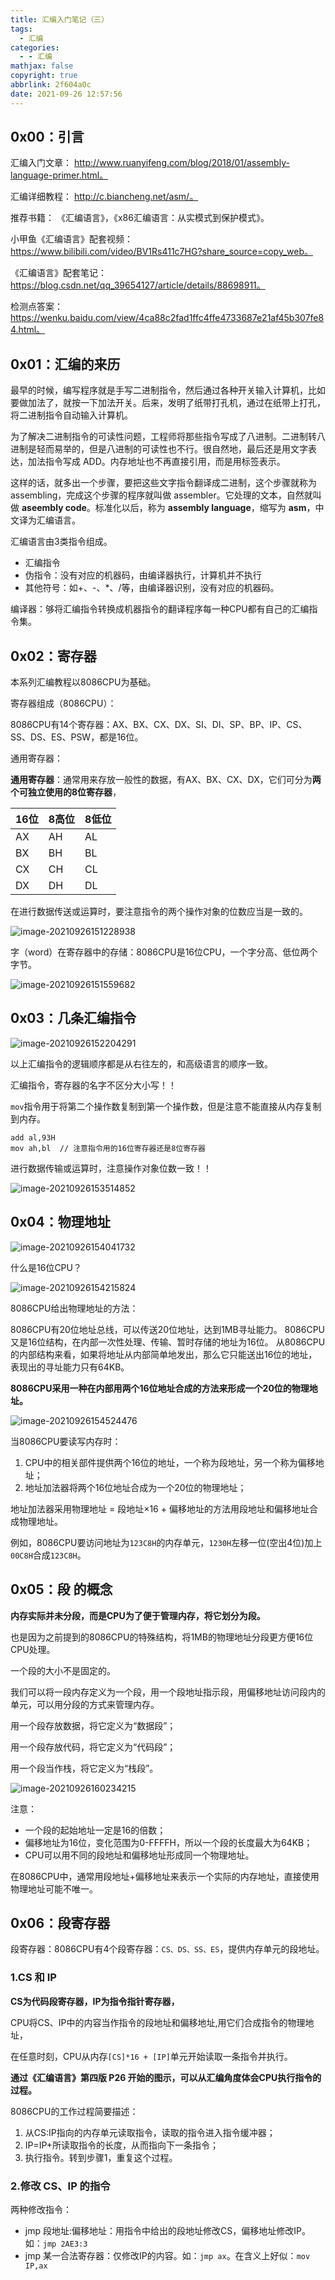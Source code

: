 ```yaml
---
title: 汇编入门笔记（三）
tags:
  - 汇编
categories:
  - - 汇编
mathjax: false
copyright: true
abbrlink: 2f604a0c
date: 2021-09-26 12:57:56
---
```


## 0x00：引言

汇编入门文章： http://www.ruanyifeng.com/blog/2018/01/assembly-language-primer.html。

汇编详细教程： http://c.biancheng.net/asm/。

推荐书籍： 《汇编语言》，《x86汇编语言：从实模式到保护模式》。

小甲鱼《汇编语言》配套视频： https://www.bilibili.com/video/BV1Rs411c7HG?share_source=copy_web。

《汇编语言》配套笔记： https://blog.csdn.net/qq_39654127/article/details/88698911。

检测点答案： https://wenku.baidu.com/view/4ca88c2fad1ffc4ffe4733687e21af45b307fe84.html。

## 0x01：汇编的来历

最早的时候，编写程序就是手写二进制指令，然后通过各种开关输入计算机，比如要做加法了，就按一下加法开关。后来，发明了纸带打孔机，通过在纸带上打孔，将二进制指令自动输入计算机。

为了解决二进制指令的可读性问题，工程师将那些指令写成了八进制。二进制转八进制是轻而易举的，但是八进制的可读性也不行。很自然地，最后还是用文字表达，加法指令写成 ADD。内存地址也不再直接引用，而是用标签表示。

这样的话，就多出一个步骤，要把这些文字指令翻译成二进制，这个步骤就称为 assembling，完成这个步骤的程序就叫做 assembler。它处理的文本，自然就叫做 **aseembly code**。标准化以后，称为 **assembly language**，缩写为 **asm**，中文译为汇编语言。

汇编语言由3类指令组成。

- 汇编指令
- 伪指令：没有对应的机器码，由编译器执行，计算机并不执行
- 其他符号：如+、-、*、/等，由编译器识别，没有对应的机器码。

编译器：够将汇编指令转换成机器指令的翻译程序每一种CPU都有自己的汇编指令集。

## 0x02：寄存器

本系列汇编教程以8086CPU为基础。

寄存器组成（8086CPU）：

8086CPU有14个寄存器：AX、BX、CX、DX、SI、DI、SP、BP、IP、CS、SS、DS、ES、PSW，都是16位。

通用寄存器：

**通用寄存器**：通常用来存放一般性的数据，有AX、BX、CX、DX，它们可分为**两个可独立使用的8位寄存器**，

| 16位 | 8高位 | 8低位 |
| ---- | ----- | ----- |
| AX   | AH    | AL    |
| BX   | BH    | BL    |
| CX   | CH    | CL    |
| DX   | DH    | DL    |

在进行数据传送或运算时，要注意指令的两个操作对象的位数应当是一致的。

![image-20210926151228938](汇编入门笔记（三）/image-20210926151228938.png)

字（word）在寄存器中的存储：8086CPU是16位CPU，一个字分高、低位两个字节。

![image-20210926151559682](汇编入门笔记（三）/image-20210926151559682.png)

## 0x03：几条汇编指令

![image-20210926152204291](汇编入门笔记（三）/image-20210926152204291.png)

以上汇编指令的逻辑顺序都是从右往左的，和高级语言的顺序一致。

汇编指令，寄存器的名字不区分大小写！！

`mov`指令用于将第二个操作数复制到第一个操作数，但是注意不能直接从内存复制到内存。

```assembly
add al,93H
mov ah,bl  // 注意指令用的16位寄存器还是8位寄存器
```

进行数据传输或运算时，注意操作对象位数一致！！

![image-20210926153514852](汇编入门笔记（三）/image-20210926153514852.png)

## 0x04：物理地址

![image-20210926154041732](汇编入门笔记（三）/image-20210926154041732.png)

什么是16位CPU？

![image-20210926154215824](汇编入门笔记（三）/image-20210926154215824.png)

8086CPU给出物理地址的方法：

8086CPU有20位地址总线，可以传送20位地址，达到1MB寻址能力。
8086CPU又是16位结构，在内部一次性处理、传输、暂时存储的地址为16位。
从8086CPU的内部结构来看，如果将地址从内部简单地发出，那么它只能送出16位的地址，表现出的寻址能力只有64KB。

**8086CPU采用一种在内部用两个16位地址合成的方法来形成一个20位的物理地址。**

![image-20210926154524476](汇编入门笔记（三）/image-20210926154524476.png)

当8086CPU要读写内存时：

1. CPU中的相关部件提供两个16位的地址，一个称为段地址，另一个称为偏移地址；
2. 地址加法器将两个16位地址合成为一个20位的物理地址；

地址加法器采用物理地址 = 段地址×16 + 偏移地址的方法用段地址和偏移地址合成物理地址。

例如，8086CPU要访问地址为`123C8H`的内存单元，`1230H`左移一位(空出4位)加上`00C8H`合成`123C8H`。

## 0x05：段 的概念

**内存实际并未分段，而是CPU为了便于管理内存，将它划分为段。**

也是因为之前提到的8086CPU的特殊结构，将1MB的物理地址分段更方便16位CPU处理。

一个段的大小不是固定的。

我们可以将一段内存定义为一个段，用一个段地址指示段，用偏移地址访问段内的单元，可以用分段的方式来管理内存。

用一个段存放数据，将它定义为“数据段”；

用一个段存放代码，将它定义为“代码段”；

用一个段当作栈，将它定义为“栈段”。

![image-20210926160234215](汇编入门笔记（三）/image-20210926160234215.png)

注意：

- 一个段的起始地址一定是16的倍数；
- 偏移地址为16位，变化范围为0-FFFFH，所以一个段的长度最大为64KB；
- CPU可以用不同的段地址和偏移地址形成同一个物理地址。

在8086CPU中，通常用段地址+偏移地址来表示一个实际的内存地址，直接使用物理地址可能不唯一。

## 0x06：段寄存器

段寄存器：8086CPU有4个段寄存器：`CS、DS、SS、ES`，提供内存单元的段地址。

### 1.CS 和 IP

**CS为代码段寄存器，IP为指令指针寄存器，**

CPU将CS、IP中的内容当作指令的段地址和偏移地址,用它们合成指令的物理地址，

在任意时刻，CPU从内存`[CS]*16 + [IP]`单元开始读取一条指令并执行。

**通过《汇编语言》第四版 P26 开始的图示，可以从汇编角度体会CPU执行指令的过程。**

8086CPU的工作过程简要描述：

1. 从CS:IP指向的内存单元读取指令，读取的指令进入指令缓冲器；
2. IP=IP+所读取指令的长度，从而指向下一条指令；
3. 执行指令。转到步骤1，重复这个过程。

### 2.修改 CS、IP 的指令

两种修改指令：

- jmp 段地址:偏移地址：用指令中给出的段地址修改CS，偏移地址修改IP。如：`jmp 2AE3:3`
- jmp 某一合法寄存器：仅修改IP的内容。如：`jmp ax`。在含义上好似：`mov IP,ax`